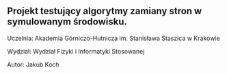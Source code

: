 ## Projekt testujący algorytmy zamiany stron w symulowanym środowisku.

Uczelnia: Akademia Górniczo-Hutnicza im. Stanisława Staszica w Krakowie

Wydział: Wydział Fizyki i Informatyki Stosowanej

Autor: Jakub Koch
